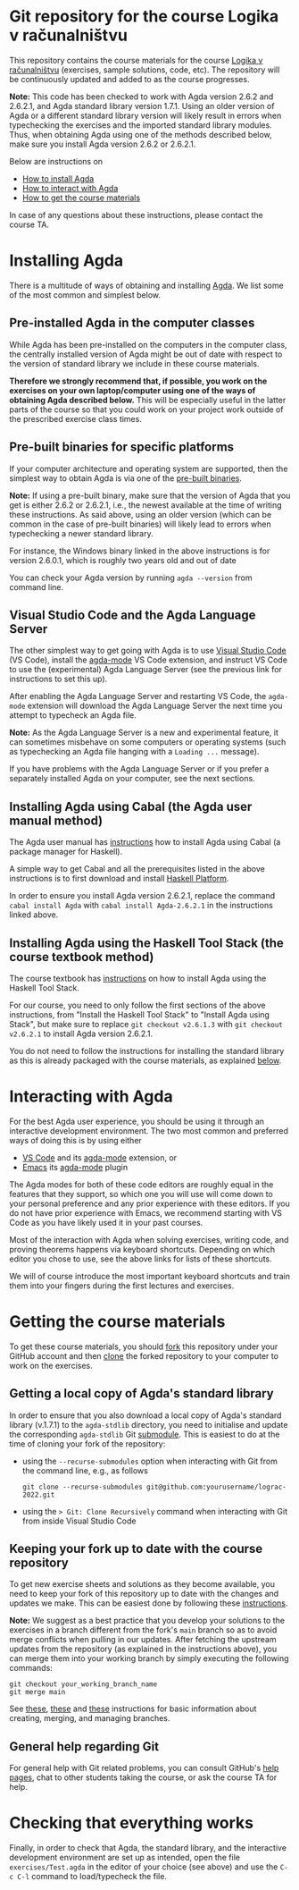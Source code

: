 # Git repository for the course Logika v računalništvu

This repository contains the course materials for the course
[Logika v računalništvu](https://ucilnica.fmf.uni-lj.si/course/view.php?id=252)
(exercises, sample solutions, code, etc). The repository will be
continuously updated and added to as the course progresses.

**Note:** This code has been checked to work with Agda version 2.6.2
and 2.6.2.1, and Agda standard library version 1.7.1. Using an older
version of Agda or a different standard library version will likely
result in errors when typechecking the exercises and the imported
standard library modules. Thus, when obtaining Agda using one of the
methods described below, make sure you install Agda version 2.6.2
or 2.6.2.1.

Below are instructions on
- [How to install Agda](#installing-agda)
- [How to interact with Agda](#interacting-with-agda)
- [How to get the course materials](#getting-the-course-materials)

In case of any questions about these instructions, please contact the
course TA.

# Installing Agda

There is a multitude of ways of obtaining and installing
[Agda](https://wiki.portal.chalmers.se/agda/pmwiki.php).
We list some of the most common and simplest below.

## Pre-installed Agda in the computer classes

While Agda has been pre-installed on the computers in the computer
class, the centrally installed version of Agda might be out of date
with respect to the version of standard library we include in these
course materials.

**Therefore we strongly recommend that, if possible, you work on
the exercises on your own laptop/computer using one of the ways of
obtaining Agda described below.** This will be especially useful
in the latter parts of the course so that you could work on your
project work outside of the prescribed exercise class times.

## Pre-built binaries for specific platforms

If your computer architecture and operating system are supported, then
the simplest way to obtain Agda is via one of the
[pre-built binaries](https://agda.readthedocs.io/en/latest/getting-started/installation.html#prebuilt-packages-and-system-specific-instructions).

**Note:** If using a pre-built binary, make sure that the version of Agda
that you get is either 2.6.2 or 2.6.2.1, i.e., the newest available
at the time of writing these instructions. As said above, using an
older version (which can be common in the case of pre-built binaries)
will likely lead to errors when typechecking a newer standard library.

For instance, the Windows binary linked in the above instructions is
for version 2.6.0.1, which is roughly two years old and out of date

You can check your Agda version by running `agda --version` from
command line.

## Visual Studio Code and the Agda Language Server

The other simplest way to get going with Agda is to use [Visual Studio
Code](https://code.visualstudio.com) (VS Code), install the
[agda-mode](https://marketplace.visualstudio.com/items?itemName=banacorn.agda-mode)
VS Code extension, and instruct VS Code to use the (experimental) Agda
Language Server (see the previous link for instructions to set this up).

After enabling the Agda Language Server and restarting VS Code, the
`agda-mode` extension will download the Agda Language Server the next
time you attempt to typecheck an Agda file.

**Note:** As the Agda Language Server is a new and experimental feature,
it can sometimes misbehave on some computers or operating systems (such
as typechecking an Agda file hanging with a `Loading ...` message).

If you have problems with the Agda Language Server or if you prefer a
separately installed Agda on your computer, see the next sections.

## Installing Agda using Cabal (the Agda user manual method)

The Agda user manual has
[instructions](https://agda.readthedocs.io/en/latest/getting-started/installation.html#using-cabal)
how to install Agda using Cabal (a package manager for Haskell).

A simple way to get Cabal and all the prerequisites listed in the
above instructions is to first download and install
[Haskell Platform](https://www.haskell.org/downloads/).

In order to ensure you install Agda version 2.6.2.1, replace the
command `cabal install Agda` with `cabal install Agda-2.6.2.1` in the
instructions linked above.

## Installing Agda using the Haskell Tool Stack (the course textbook method)

The course textbook has
[instructions](https://plfa.github.io/GettingStarted/#install-agda-using-stack)
on how to install Agda using the Haskell Tool Stack.

For our course, you need to only follow the first sections of the
above instructions, from "Install the Haskell Tool Stack" to "Install
Agda using Stack", but make sure to replace `git checkout v2.6.1.3`
with `git checkout v2.6.2.1` to install Agda version 2.6.2.1.

You do not need to follow the instructions for installing the standard
library as this is already packaged with the course materials, as
explained [below](#getting-the-course-materials).

# Interacting with Agda

For the best Agda user experience, you should be using it through an
interactive development environment. The two most common and
preferred ways of doing this is by using either
- [VS Code](https://code.visualstudio.com) and its
  [agda-mode](https://marketplace.visualstudio.com/items?itemName=banacorn.agda-mode)
  extension, or
- [Emacs](https://www.gnu.org/software/emacs/) its
  [agda-mode](https://agda.readthedocs.io/en/latest/tools/emacs-mode.html)
  plugin

The Agda modes for both of these code editors are roughly equal in the
features that they support, so which one you will use will come down
to your personal preference and any prior experience with these
editors. If you do not have prior experience with Emacs, we recommend
starting with VS Code as you have likely used it in your past courses.

Most of the interaction with Agda when solving exercises, writing code,
and proving theorems happens via keyboard shortcuts. Depending on which
editor you chose to use, see the above links for lists of these shortcuts.

We will of course introduce the most important keyboard shortcuts and
train them into your fingers during the first lectures and exercises.

# Getting the course materials

To get these course materials, you should
[fork](https://docs.github.com/en/get-started/quickstart/fork-a-repo)
this repository under your GitHub account and then
[clone](https://docs.github.com/en/repositories/creating-and-managing-repositories/cloning-a-repository)
the forked repository to your computer to work on the exercises.

## Getting a local copy of Agda's standard library

In order to ensure that you also download a local copy of Agda's
standard library (v.1.7.1) to the `agda-stdlib` directory, you need
to initialise and update the corresponding `agda-stdlib` Git
[submodule](https://git-scm.com/book/en/v2/Git-Tools-Submodules).
This is easiest to do at the time of cloning your fork of the
repository:

- using the `--recurse-submodules` option when interacting with Git
  from the command line, e.g., as follows

  ```
  git clone --recurse-submodules git@github.com:yourusername/lograc-2022.git
  ```

- using the `> Git: Clone Recursively` command when interacting with
  Git from inside Visual Studio Code

## Keeping your fork up to date with the course repository

To get new exercise sheets and solutions as they become available, you
need to keep your fork of this repository up to date with the changes
and updates we make. This can be easiest done by following these
[instructions](https://docs.github.com/en/pull-requests/collaborating-with-pull-requests/working-with-forks/syncing-a-fork).

**Note:** We suggest as a best practice that you develop your
solutions to the exercises in a branch different from the fork's
`main` branch so as to avoid merge conflicts when pulling in our
updates. After fetching the upstream updates from the repository
(as explained in the instructions above), you can merge them into
your working branch by simply executing the following commands:

```
git checkout your_working_branch_name
git merge main
```

See [these](https://www.atlassian.com/git/tutorials/using-branches),
[these](https://www.atlassian.com/git/tutorials/using-branches/git-checkout)
and
[these](https://www.atlassian.com/git/tutorials/using-branches/git-merge)
instructions for basic information about creating, merging, and
managing branches.

## General help regarding Git

For general help with Git related problems, you can consult GitHub's
[help pages](https://training.github.com/downloads/github-git-cheat-sheet/),
chat to other students taking the course, or ask the course TA for help.

# Checking that everything works

Finally, in order to check that Agda, the standard library, and the
interactive development environment are set up as intended, open the
file `exercises/Test.agda` in the editor of your choice (see above)
and use the `C-c C-l` command to load/typecheck the file.

